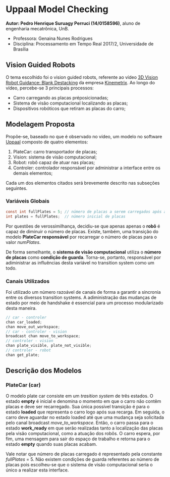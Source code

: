 # Uppaal Model Checking

**Autor: Pedro Henrique Suruagy Perruci (14/0158596)**, aluno de engenharia mecatrônica, UnB.
* Professora: Genaina Nunes Rodrigues
* Disciplina: Processamento em Tempo Real 2017/2, Universidade de Brasília

## Vision Guided Robots

O tema escolhido foi o vision guided robots, referente ao vídeo [3D Vision Robot Guidance: Blank Destacking][ref_video_theme] da empresa [Kinemetrix][ref_kin].
Ao longo do vídeo, percebe-se 3 principais processos:

* Carro carregando as placas préposicionadas;
* Sistema de visão computacional localizando as placas;
* Dispositivos robóticos que retiram as placas do carro;

## Modelagem Proposta

Propõe-se, baseado no que é observado no vídeo, um modelo no software [Uppaal][ref_uppaal] composto de quatro elementos:

1. PlateCar: carro transportador de placas;
2. Vision: sistema de visão computacional;
3. Robot: robô capaz de atuar nas placas;
4. Controler: controlador responsável por administrar a interface entre os demais elementos;

Cada um dos elementos citados será brevemente descrito nas subseções seguintes.

### Variáveis Globais

``` C
const int fullPlates = 5; // número de placas a serem carregados após a transição empty -> loaded
int plates = fullPlates;  // número inicial de placas
```

Por questões de verossimilhança, decidiu-se que apenas apenas o **robô** é capaz de diminuir o número de placas.
Existe, também, uma transição do modelo **PlateCar responsável** por recarregar o número de placas para o valor *numPlates*.

De forma semelhante, o **sistema de visão computacional** utiliza o **número de placas** como **condição de guarda**.
Torna-se, portanto, responsável por adiministrar as influências desta variável no transition system como um todo.

### Canais Utilizados

Foi utilizado um número razoável de canais de forma a garantir a sincronia entre os diversos transition systems.
A adiministração das mudanças de estado por meio de handshake é essencial para um processo modularizado desta maneira.

``` C
// car - controler
chan car_loaded;
chan move_out_workspace;
// car - controler - vision
broadcast chan move_to_workspace;
// controler - vision
chan plate_visible, plate_not_visible;
// controler - robot
chan get_plate;
```

## Descrição dos Modelos

### PlateCar (car)

O modelo plate car consiste em um *trasition system* de três estados. 
O estado **empty** é inicial e denomina o momento em que o carro não contêm placas e deve ser recarregado.
Sua única possível transição é para o estado **loaded** que representa o carro logo após sua recarga.
Em seguida, o carro deve aguardar no estado loaded até que uma mudança seja solicitada pelo canal broadcast *move_to_workspace*.
Então, o carro passa para o estado **work_ready** em que serão realizadas tanto a localização das placas pela visão computacional, como a atuação dos robôs.
O carro espera, por fim, uma mensagem para sair do espaço de trabalho e retorna para o estado **empty** quando suas placas acabam.

Vale notar que número de placas carregado é representado pela constante *fullPlates* = 5.
Não existem condições de guarda referentes ao número de placas pois escolheu-se que o sistema de visão computacional seria o único a realizar esta interface.

[ref_video_theme]: https://www.youtube.com/watch?v=OIeRglPlnUU&feature=youtu.be
[ref_kin]: http://kinemetrix.com
[ref_uppaal]: http://www.uppaal.org
